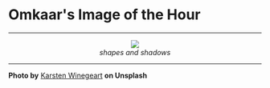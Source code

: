 # Omkaar's Image of the Hour

---

<div align="center">

<a href="https://unsplash.com/photos/a-man-casts-a-shadow-on-a-blue-background-Y9TiVk_Yhv4">
  <img src="https://images.unsplash.com/photo-1746469535771-71a672e8719f?crop=entropy&cs=tinysrgb&fit=max&fm=jpg&ixid=M3w3NjA2Nzh8MHwxfHJhbmRvbXx8fHx8fHx8fDE3NTEwNjg4MDB8&ixlib=rb-4.1.0&q=80&w=1080" style="max-width:100%; height:auto;">
</a>

<br>
<i>shapes and shadows</i>

</div>

---

**Photo by** [Karsten Winegeart](https://unsplash.com/@karsten116) **on Unsplash**
